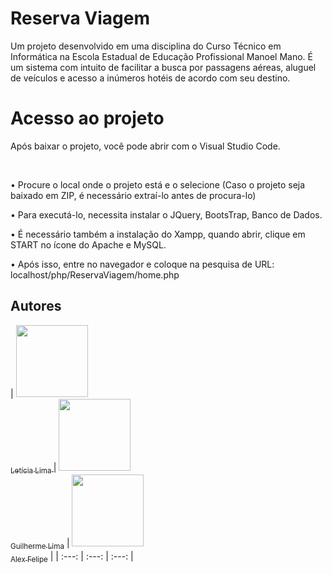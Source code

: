 <h1 aling="center"> Reserva Viagem</h1>
Um projeto desenvolvido em uma disciplina do Curso Técnico em Informática na Escola Estadual de Educação Profissional Manoel Mano.
É um sistema com intuito de facilitar a busca por passagens aéreas, aluguel de veículos e acesso a inúmeros hotéis de acordo com seu destino.


<h1 aling="center"> Acesso ao projeto</h1>
<p>Após baixar o projeto, você pode abrir com o Visual Studio Code.</p>
<br>
  <p> • Procure o local onde o projeto está e o selecione (Caso o projeto seja baixado em ZIP, é necessário extraí-lo antes de procura-lo)
  <p> • Para executá-lo, necessita instalar o JQuery, BootsTrap, Banco de Dados.
  <p> • É necessário também a instalação do Xampp, quando abrir, clique em START no ícone do Apache e MySQL.
  <p> • Após isso, entre no navegador e coloque na pesquisa de URL: localhost/php/ReservaViagem/home.php</p>
  
  ## Autores

| [<img src="   https://blogger.googleusercontent.com/img/b/R29vZ2xl/AVvXsEhgOYavDpKq4kHB0Kumyket89ghl-bmLQn9uo-kukoXEWt2TAjJZ_dqzKhTomfRvLWedxa_ZTyrf3iSZXXYhJvNqjUBnP8fMu9fE6rU1eSTKrjcR1EZ9N2dnVLs3XOu3wkGmz2saVQUDGe2dC8_0S4Xslz2CEmwLMHLOsfhMdNdrd_dhbyUSbY5FJvp/s1080/IMG-20220626-WA0035_083957.jpg" width=115><br><sub>Letícia Lima </sub>](https://github.com/lettxys)
|  [<img src="https://avatars.githubusercontent.com/u/30351153?v=4" width=115><br><sub>Guilherme Lima</sub>](https://github.com/guilhermeonrails) |  [<img src="https://avatars.githubusercontent.com/u/8989346?v=4" width=115><br><sub>Alex Felipe</sub>](https://github.com/alexfelipe) |
| :---: | :---: | :---: |
    
  
    

